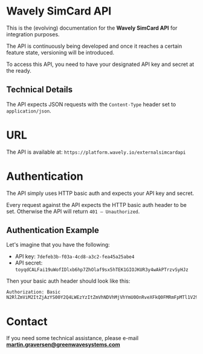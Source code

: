 # Wavely SimCard API
This is the (evolving) documentation for the **Wavely SimCard API** for integration purposes.

The API is continuously being developed and once it reaches a certain feature state, versioning will be introduced.

To access this API, you need to have your designated API key and secret at the ready.

## Technical Details

The API expects JSON requests with the `Content-Type` header set to `application/json`.

# URL

The API is available at: `https://platform.wavely.io/externalsimcardapi`

# Authentication

The API simply uses HTTP basic auth and expects your API key and secret.

Every request against the API expects the HTTP basic auth header to be set. Otherwise the API will return `401 – Unauthorized`.

## Authentication Example

Let's imagine that you have the following:

* API key: `7defeb3b-f03a-4cd8-a3c2-fea45a25abe4`
* API secret: `toyqdCALFai19uWofIDlxb6hp7ZhOlaf9sx5hTEK1GIOJKUR3y4wAkPTrzvSyHJz`

Then your basic auth header should look like this:
```
Authorization: Basic N2RlZmViM2ItZjAzYS00Y2Q4LWEzYzItZmVhNDVhMjVhYmU0OnRveXFkQ0FMRmFpMTl1V29mSURseGI2aHA3WmhPbGFmOXN4NWhURUsxR0lPSktVUjN5NHdBa1BUcnp2U3lISno=
```

# Contact

If you need some technical assistance, please e-mail **martin.graversen@greenwavesystems.com**
